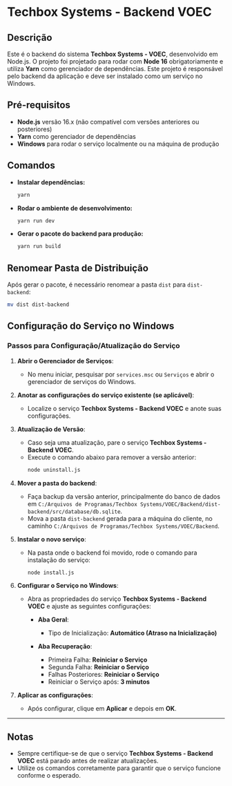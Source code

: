 # Techbox Systems - Backend VOEC

## Descrição

Este é o backend do sistema **Techbox Systems - VOEC**, desenvolvido em Node.js. O projeto foi projetado para rodar com **Node 16** obrigatoriamente e utiliza **Yarn** como gerenciador de dependências. Este projeto é responsável pelo backend da aplicação e deve ser instalado como um serviço no Windows.

## Pré-requisitos

- **Node.js** versão 16.x (não compatível com versões anteriores ou posteriores)
- **Yarn** como gerenciador de dependências
- **Windows** para rodar o serviço localmente ou na máquina de produção

## Comandos

- **Instalar dependências:**

  ```bash
  yarn
  ```

- **Rodar o ambiente de desenvolvimento:**

  ```bash
  yarn run dev
  ```

- **Gerar o pacote do backend para produção:**
  ```bash
  yarn run build
  ```

## Renomear Pasta de Distribuição

Após gerar o pacote, é necessário renomear a pasta `dist` para `dist-backend`:

```bash
mv dist dist-backend
```

## Configuração do Serviço no Windows

### Passos para Configuração/Atualização do Serviço

1. **Abrir o Gerenciador de Serviços**:
   - No menu iniciar, pesquisar por `services.msc` ou `Serviços` e abrir o gerenciador de serviços do Windows.
2. **Anotar as configurações do serviço existente (se aplicável)**:

   - Localize o serviço **Techbox Systems - Backend VOEC** e anote suas configurações.

3. **Atualização de Versão**:

   - Caso seja uma atualização, pare o serviço **Techbox Systems - Backend VOEC**.
   - Execute o comando abaixo para remover a versão anterior:
     ```bash
     node uninstall.js
     ```

4. **Mover a pasta do backend**:

   - Faça backup da versão anterior, principalmente do banco de dados em `C:/Arquivos de Programas/Techbox Systems/VOEC/Backend/dist-backend/src/database/db.sqlite`.
   - Mova a pasta `dist-backend` gerada para a máquina do cliente, no caminho `C:/Arquivos de Programas/Techbox Systems/VOEC/Backend`.

5. **Instalar o novo serviço**:

   - Na pasta onde o backend foi movido, rode o comando para instalação do serviço:
     ```bash
     node install.js
     ```

6. **Configurar o Serviço no Windows**:

   - Abra as propriedades do serviço **Techbox Systems - Backend VOEC** e ajuste as seguintes configurações:

     - **Aba Geral**:

       - Tipo de Inicialização: **Automático (Atraso na Inicialização)**

     - **Aba Recuperação**:
       - Primeira Falha: **Reiniciar o Serviço**
       - Segunda Falha: **Reiniciar o Serviço**
       - Falhas Posteriores: **Reiniciar o Serviço**
       - Reiniciar o Serviço após: **3 minutos**

7. **Aplicar as configurações**:
   - Após configurar, clique em **Aplicar** e depois em **OK**.

---

## Notas

- Sempre certifique-se de que o serviço **Techbox Systems - Backend VOEC** está parado antes de realizar atualizações.
- Utilize os comandos corretamente para garantir que o serviço funcione conforme o esperado.
